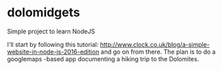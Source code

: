 # dolomidgets
Simple project to learn NodeJS

I'll start by following this tutorial: http://www.clock.co.uk/blog/a-simple-website-in-node-js-2016-edition and go on from there. The plan is to do a googlemaps -based app documenting a hiking trip to the Dolomites.
